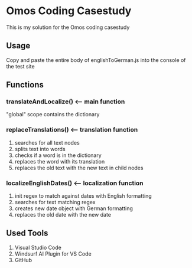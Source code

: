 # Omos Coding Casestudy

This is my solution for the Omos coding casestudy

## Usage

Copy and paste the entire body of englishToGerman.js into the console of the test site


## Functions

### translateAndLocalize() <-- main function

"global" scope contains the dictionary

### replaceTranslations() <-- translation function

1. searches for all text nodes
2. splits text into words
3. checks if a word is in the dictionary
4. replaces the word with its translation
5. replaces the old text with the new text in child nodes

### localizeEnglishDates() <-- localization function

1. init regex to match against dates with English formatting
2. searches for text matching regex
3. creates new date object with German formatting
4. replaces the old date with the new date

## Used Tools

1. Visual Studio Code
2. Windsurf AI Plugin for VS Code
3. GitHub